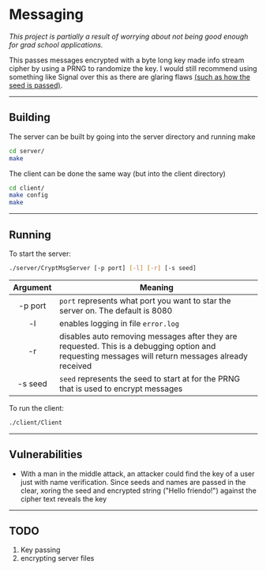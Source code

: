 # Messaging

*This project is partially a result of worrying about not being good enough for grad school applications.*

This passes messages encrypted with a byte long key made info stream cipher by using a PRNG to randomize the key. I would still recommend using something like Signal over this as there are glaring flaws [(such as how the seed is passed)](#Vulnerabilities).

--------------------------------------------------------------------------------
## Building

The server can be built by going into the server directory and running make

```bash
cd server/
make
```

The client can be done the same way (but into the client directory)

```bash
cd client/
make config
make
```

--------------------------------------------------------------------------------
## Running

To start the server:

```bash
./server/CryptMsgServer [-p port] [-l] [-r] [-s seed]
```
|Argument|Meaning|
|:------:|-------|
|-p port |`port` represents what port you want to star the server on. The default is 8080|
|-l      |enables logging in file `error.log`|
|-r      |disables auto removing messages after they are requested. This is a debugging option and requesting messages will return messages already received|
|-s seed |`seed` represents the seed to start at for the PRNG that is used to encrypt messages|

To run the client:
```bash
./client/Client
```

--------------------------------------------------------------------------------
## Vulnerabilities

* With a man in the middle attack, an attacker could find the key of a user just with name verification. Since seeds and names are passed in the clear, xoring the seed and encrypted string ("Hello friendo!") against the cipher text reveals the key

--------------------------------------------------------------------------------
## TODO

1. Key passing
2. encrypting server files
